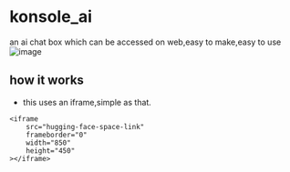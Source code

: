 # konsole_ai
an ai chat box which can be accessed on web,easy to make,easy to use
![image](https://github.com/user-attachments/assets/2207c6d2-b803-4119-b8dd-e8b8900eb32f)


## how it works
 * this uses an iframe,simple as that.
```
<iframe
	src="hugging-face-space-link"
	frameborder="0"
	width="850"
	height="450"
></iframe>
```
